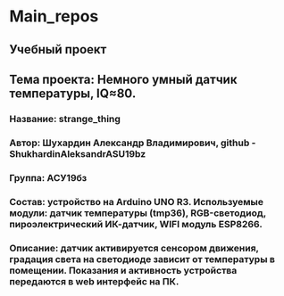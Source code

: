 # Main_repos

## Учебный проект

## Тема проекта: Немного умный датчик температуры, IQ≈80.

### Название: strange_thing

### Автор: Шухардин Александр Владимирович, github - ShukhardinAleksandrASU19bz

### Группа: АСУ19бз

### Состав: устройство на Arduino UNO R3. Используемые модули: датчик температуры 	(tmp36), RGB-светодиод, пироэлектрический ИК-датчик, WIFI модуль ESP8266.

### Описание: датчик активируется сенсором движения, градация света на светодиоде зависит от температуры в помещении. Показания и активность устройства передаются в web интерфейс на ПК.

		

 
